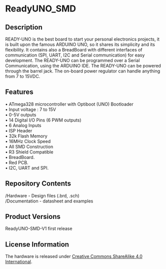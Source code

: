 # ReadyUNO_SMD
## Description
READY-UNO is the best board to start your personal electronics projects, it is built upon the famous ARDUINO UNO, so it shares its simplicity and its flexibility. It contains also a BreadBoard with different interfaces of communication (SPI, UART, I2C and Serial communication) for easy development.
The READY-UNO can be programmed over a Serial Communication, using the ARDUINO IDE.
The READY-UNO can be powered through the barrel jack. The on-board power regulator can handle anything from 7 to 15VDC.
## Features
•	ATmega328 microcontroller with Optiboot (UNO) Bootloader                                                                         
•	Input voltage : 7 to 15V                                                                                                         
•	0-5V outputs                                                                                                                     
•	14 Digital I/O Pins (6 PWM outputs)                                                                                              
•	6 Analog Inputs                                                                                                                  
•	ISP Header                                                                                                                       
•	32k Flash Memory                                                                                                                 
•	16MHz Clock Speed                                                                                                                
•	All SMD Construction                                                                                                             
•	R3 Shield Compatible                                                                                                             
•	BreadBoard.                                                                                                                      
•	Red PCB.                                                                                                                         
•	I2C, UART and SPI.                                                                                                               
## Repository Contents

/Hardware - Design files (.brd, .sch)  
/Documentation - datasheet and examples

## Product Versions

ReadyUNO-SMD-V1 first release

## License Information

The hardware is released under [Creative Commons ShareAlike 4.0 International](https://creativecommons.org/licenses/by-sa/4.0/).
